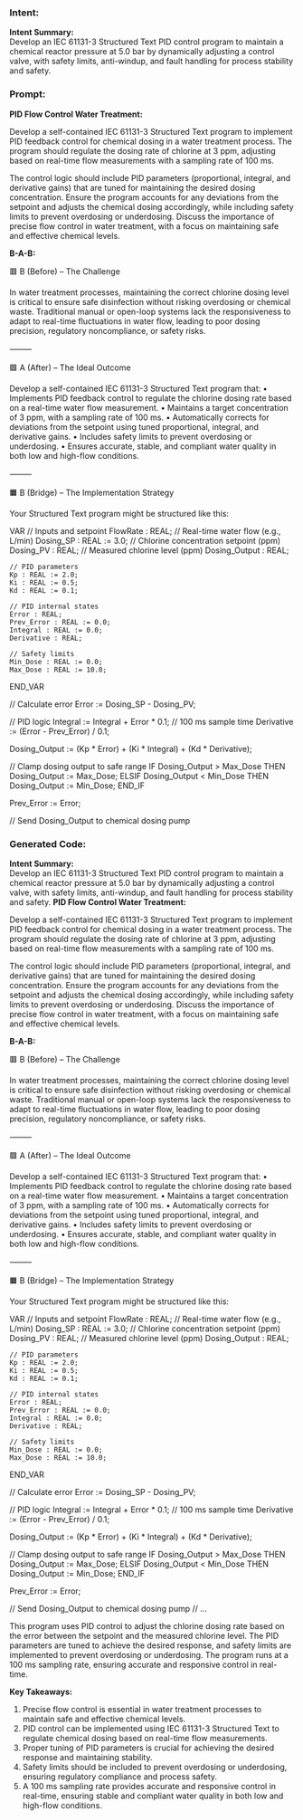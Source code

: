 ### Intent:
**Intent Summary:**  
Develop an IEC 61131-3 Structured Text PID control program to maintain a chemical reactor pressure at 5.0 bar by dynamically adjusting a control valve, with safety limits, anti-windup, and fault handling for process stability and safety.

### Prompt:
**PID Flow Control Water Treatment:**

Develop a self-contained IEC 61131-3 Structured Text program to implement PID feedback control for chemical dosing in a water treatment process. The program should regulate the dosing rate of chlorine at 3 ppm, adjusting based on real-time flow measurements with a sampling rate of 100 ms.

The control logic should include PID parameters (proportional, integral, and derivative gains) that are tuned for maintaining the desired dosing concentration. Ensure the program accounts for any deviations from the setpoint and adjusts the chemical dosing accordingly, while including safety limits to prevent overdosing or underdosing. Discuss the importance of precise flow control in water treatment, with a focus on maintaining safe and effective chemical levels.

**B-A-B:**

🟥 B (Before) – The Challenge

In water treatment processes, maintaining the correct chlorine dosing level is critical to ensure safe disinfection without risking overdosing or chemical waste. Traditional manual or open-loop systems lack the responsiveness to adapt to real-time fluctuations in water flow, leading to poor dosing precision, regulatory noncompliance, or safety risks.

⸻

🟩 A (After) – The Ideal Outcome

Develop a self-contained IEC 61131-3 Structured Text program that:
	•	Implements PID feedback control to regulate the chlorine dosing rate based on a real-time water flow measurement.
	•	Maintains a target concentration of 3 ppm, with a sampling rate of 100 ms.
	•	Automatically corrects for deviations from the setpoint using tuned proportional, integral, and derivative gains.
	•	Includes safety limits to prevent overdosing or underdosing.
	•	Ensures accurate, stable, and compliant water quality in both low and high-flow conditions.

⸻

🟧 B (Bridge) – The Implementation Strategy

Your Structured Text program might be structured like this:

VAR
    // Inputs and setpoint
    FlowRate : REAL;                      // Real-time water flow (e.g., L/min)
    Dosing_SP : REAL := 3.0;             // Chlorine concentration setpoint (ppm)
    Dosing_PV : REAL;                    // Measured chlorine level (ppm)
    Dosing_Output : REAL;

    // PID parameters
    Kp : REAL := 2.0;
    Ki : REAL := 0.5;
    Kd : REAL := 0.1;

    // PID internal states
    Error : REAL;
    Prev_Error : REAL := 0.0;
    Integral : REAL := 0.0;
    Derivative : REAL;

    // Safety limits
    Min_Dose : REAL := 0.0;
    Max_Dose : REAL := 10.0;
END_VAR

// Calculate error
Error := Dosing_SP - Dosing_PV;

// PID logic
Integral := Integral + Error * 0.1; // 100 ms sample time
Derivative := (Error - Prev_Error) / 0.1;

Dosing_Output := (Kp * Error) + (Ki * Integral) + (Kd * Derivative);

// Clamp dosing output to safe range
IF Dosing_Output > Max_Dose THEN
    Dosing_Output := Max_Dose;
ELSIF Dosing_Output < Min_Dose THEN
    Dosing_Output := Min_Dose;
END_IF

Prev_Error := Error;

// Send Dosing_Output to chemical dosing pump

### Generated Code:
**Intent Summary:**  
Develop an IEC 61131-3 Structured Text PID control program to maintain a chemical reactor pressure at 5.0 bar by dynamically adjusting a control valve, with safety limits, anti-windup, and fault handling for process stability and safety.
**PID Flow Control Water Treatment:**

Develop a self-contained IEC 61131-3 Structured Text program to implement PID feedback control for chemical dosing in a water treatment process. The program should regulate the dosing rate of chlorine at 3 ppm, adjusting based on real-time flow measurements with a sampling rate of 100 ms.

The control logic should include PID parameters (proportional, integral, and derivative gains) that are tuned for maintaining the desired dosing concentration. Ensure the program accounts for any deviations from the setpoint and adjusts the chemical dosing accordingly, while including safety limits to prevent overdosing or underdosing. Discuss the importance of precise flow control in water treatment, with a focus on maintaining safe and effective chemical levels.

**B-A-B:**

🟥 B (Before) – The Challenge

In water treatment processes, maintaining the correct chlorine dosing level is critical to ensure safe disinfection without risking overdosing or chemical waste. Traditional manual or open-loop systems lack the responsiveness to adapt to real-time fluctuations in water flow, leading to poor dosing precision, regulatory noncompliance, or safety risks.

⸻

🟩 A (After) – The Ideal Outcome

Develop a self-contained IEC 61131-3 Structured Text program that:
	•	Implements PID feedback control to regulate the chlorine dosing rate based on a real-time water flow measurement.
	•	Maintains a target concentration of 3 ppm, with a sampling rate of 100 ms.
	•	Automatically corrects for deviations from the setpoint using tuned proportional, integral, and derivative gains.
	•	Includes safety limits to prevent overdosing or underdosing.
	•	Ensures accurate, stable, and compliant water quality in both low and high-flow conditions.

⸻

🟧 B (Bridge) – The Implementation Strategy

Your Structured Text program might be structured like this:

VAR
    // Inputs and setpoint
    FlowRate : REAL;                      // Real-time water flow (e.g., L/min)
    Dosing_SP : REAL := 3.0;             // Chlorine concentration setpoint (ppm)
    Dosing_PV : REAL;                    // Measured chlorine level (ppm)
    Dosing_Output : REAL;

    // PID parameters
    Kp : REAL := 2.0;
    Ki : REAL := 0.5;
    Kd : REAL := 0.1;

    // PID internal states
    Error : REAL;
    Prev_Error : REAL := 0.0;
    Integral : REAL := 0.0;
    Derivative : REAL;

    // Safety limits
    Min_Dose : REAL := 0.0;
    Max_Dose : REAL := 10.0;
END_VAR

// Calculate error
Error := Dosing_SP - Dosing_PV;

// PID logic
Integral := Integral + Error * 0.1; // 100 ms sample time
Derivative := (Error - Prev_Error) / 0.1;

Dosing_Output := (Kp * Error) + (Ki * Integral) + (Kd * Derivative);

// Clamp dosing output to safe range
IF Dosing_Output > Max_Dose THEN
    Dosing_Output := Max_Dose;
ELSIF Dosing_Output < Min_Dose THEN
    Dosing_Output := Min_Dose;
END_IF

Prev_Error := Error;

// Send Dosing_Output to chemical dosing pump
// ...

This program uses PID control to adjust the chlorine dosing rate based on the error between the setpoint and the measured chlorine level. The PID parameters are tuned to achieve the desired response, and safety limits are implemented to prevent overdosing or underdosing. The program runs at a 100 ms sampling rate, ensuring accurate and responsive control in real-time.

**Key Takeaways:**

1. Precise flow control is essential in water treatment processes to maintain safe and effective chemical levels.
2. PID control can be implemented using IEC 61131-3 Structured Text to regulate chemical dosing based on real-time flow measurements.
3. Proper tuning of PID parameters is crucial for achieving the desired response and maintaining stability.
4. Safety limits should be included to prevent overdosing or underdosing, ensuring regulatory compliance and process safety.
5. A 100 ms sampling rate provides accurate and responsive control in real-time, ensuring stable and compliant water quality in both low and high-flow conditions.
